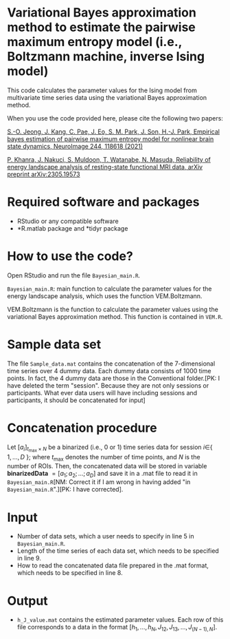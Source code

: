 # Variational Bayes approximation method to estimate the pairwise maximum entropy model (i.e., Boltzmann machine, inverse Ising model)

This code calculates the parameter values for the Ising model from multivariate time series data using the variational Bayes approximation method.

When you use the code provided here, please cite the following two papers:

[S.-O. Jeong, J. Kang, C. Pae, J. Eo, S. M. Park, J. Son, H.-J. Park, Empirical bayes estimation of pairwise maximum entropy model for nonlinear brain state dynamics, NeuroImage 244, 118618 (2021)](https://doi.org/10.1016/j.neuroimage.2021.118618)

[P. Khanra, J. Nakuci, S. Muldoon, T. Watanabe, N. Masuda, Reliability of energy landscape analysis of resting-state functional MRI data, arXiv preprint arXiv:2305.19573](https://arxiv.org/pdf/2305.19573.pdf)

# Required software and packages

- RStudio or any compatible software
- *R.matlab package and *tidyr package

# How to use the code?

Open RStudio and run the file `Bayesian_main.R`.

`Bayesian_main.R`: main function to calculate the parameter values for the energy landscape analysis, which uses the function VEM.Boltzmann.

VEM.Boltzmann is the function to calculate the parameter values using the variational Bayes approximation method. This function is contained in `VEM.R`.

# Sample data set
The file `Sample_data.mat` contains the concatenation of the 7-dimensional time series over 4 dummy data. Each dummy data consists of 1000 time points. In fact, the 4 dummy data are those in the Conventional folder.[PK: I have deleted the term "session". Because they are not only sessions or participants. What ever data users will have including sessions and participants, it should be concatenated for input]

# Concatenation procedure
Let $[a_i]_ {{t_{\max}\times N}}$ be a binarized (i.e., 0 or 1) time series data for session $i\in$\{ $1,\dots,D$ \}; where $t_{\max}$ denotes the number of time points, and $N$ is the number of ROIs. Then, the concatenated data will be stored in variable **binarizedData** $=[a_1;a_2; \ldots ;a_D]$ and save it in a .mat file to read it in `Bayesian_main.R`[NM: Correct it if I am wrong in having added "in `Bayesian_main.R`".][PK: I have corrected]. 

# Input
- Number of data sets, which a user needs to specify in line 5 in `Bayesian_main.R`.
- Length of the time series of each data set, which needs to be specified in line 9.
- How to read the concatenated data file prepared in the .mat format, which needs to be specified in line 8.

# Output
- `h_J_value.mat` contains the estimated parameter values. Each row of this file corresponds to a data in the format $[h_1, \ldots, h_N,J_{12},J_{13},\ldots,J_{(N-1),N}]$.

